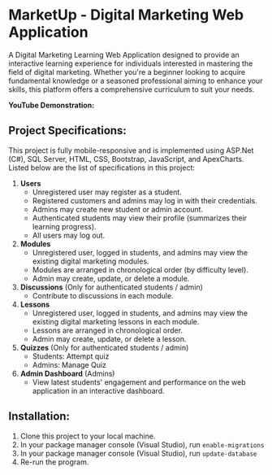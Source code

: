 # MarketUp - Digital Marketing Web Application
A Digital Marketing Learning Web Application designed to provide an interactive learning experience for individuals interested in mastering the field of digital marketing. Whether you're a beginner looking to acquire fundamental knowledge or a seasoned professional aiming to enhance your skills, this platform offers a comprehensive curriculum to suit your needs.

**YouTube Demonstration:**

## Project Specifications:
This project is fully mobile-responsive and is implemented using ASP.Net (C#), SQL Server, HTML, CSS, Bootstrap, JavaScript, and ApexCharts. Listed below are the list of specifications in this project:

1. **Users**
    - Unregistered user may register as a student.
    - Registered customers and admins may log in with their credentials.
    - Admins may create new student or admin account.
    - Authenticated students may view their profile (summarizes their learning progress).
    - All users may log out.
2. **Modules**
    - Unregistered user, logged in students, and admins may view the existing digital marketing modules.
    - Modules are arranged in chronological order (by difficulty level).
    - Admin may create, update, or delete a module.
3. **Discussions** (Only for authenticated students / admin)
    - Contribute to discussions in each module.
4. **Lessons**
    - Unregistered user, logged in students, and admins may view the existing digital marketing lessons in each module.
    - Lessons are arranged in chronological order.
    - Admin may create, update, or delete a lesson.
5. **Quizzes** (Only for authenticated students / admin)
    - Students: Attempt quiz
    - Admins: Manage Quiz
6. **Admin Dashboard** (Admins)
    - View latest students' engagement and performance on the web application in an interactive dashboard.

## Installation:
1. Clone this project to your local machine.
2. In your package manager console (Visual Studio), run `enable-migrations`
3. In your package manager console (Visual Studio), run `update-database`
4. Re-run the program.
